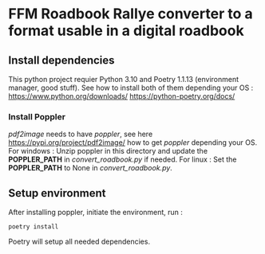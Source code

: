 # FFM Roadbook Rallye converter to a format usable in a digital roadbook

## Install dependencies
This python project requier Python 3.10 and Poetry 1.1.13 (environment manager, good stuff).
See how to install both of them depending your OS :
https://www.python.org/downloads/
https://python-poetry.org/docs/

### Install Poppler
*pdf2image* needs to have *poppler*, see here https://pypi.org/project/pdf2image/ how to get *poppler* depending your OS.
For windows :
Unzip poppler in this directory and update the **POPPLER_PATH** in *convert_roadbook.py* if needed.
For linux :
Set the **POPPLER_PATH** to None in *convert_roadbook.py*.

## Setup environment
After installing poppler, initiate the environment, run : 
```
poetry install
```
Poetry will setup all needed dependencies.
